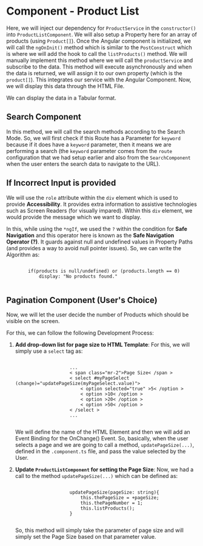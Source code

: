 # Component - Product List
<p>Here, we will inject our dependency for <code>ProductService</code> in the <code>constructor()</code> into <code>ProductListComponent</code>. We will also setup a Property here for an array of products (using <code>Product[]</code>). Once the Angular component is initialized, we will call the <code>ngOnInit()</code> method which is similar to the <code>PostConstruct</code> which is where we will add the hook to call the <code>listProducts()</code> method. We will manually implement this method where we will call the <code>productService</code> and subscribe to the data. This method will execute asynchronously and when the data is returned, we will assign it to our own property (which is the <code>product[]</code>). This integrates our service with the Angular Component. Now, we will display this data through the HTML File.</p>

<p>We can display the data in a Tabular format.</p>

## Search Component
<div>
    <p>In this method, we will call the search methods according to the Search Mode. So, we will first check if this Route has a Parameter for <code>keyword</code> because if it does have a <code>keyword</code> parameter, then it means we are performing a search (the <code>keyword</code> parameter comes from the <code>route</code> configuration that we had setup earlier and also from the <code>SearchComponent</code> when the user enters the search data to navigate to the URL). </p>
</div>

## If Incorrect Input is provided
<div>
    <p>We will use the <code>role</code> attribute within the <code>div</code> element which is used to provide <b>Accessibility</b>. It provides extra information to assistive technologies such as Screen Readers (for visually impared). Within this <code>div</code> element, we would provide the message which we want to display.</p>
    <p>In this, while using the <code>*ngIf</code>, we used the <code>?</code> within the condition for <b>Safe Navigation</b> and this operator here is known as the <b>Safe Navigation Operator (?)</b>. It guards against null and undefined values in Property Paths (and provides a way to avoid null pointer issues). So, we can write the Algorithm as:</p>
    <pre><code>
        if(products is null/undefined) or (products.length == 0)
            display: "No products found."
    </code></pre>
</div>

## Pagination Component (User's Choice)
<div>
    <p>Now, we will let the user decide the number of Products which should be visible on the screen.</p>
    <p>For this, we can follow the following Development Process:</p>
    <ol>
        <li>
            <b>Add drop-down list for page size to HTML Template</b>: For this, we will simply use a <code>select</code> tag as:
            <div>
                <pre><code>
                    ...
                    < span class="mr-2">Page Size< /span >
                    < select #myPageSelect (change)="updatePageSize(myPageSelect.value)">
                        < option selected="true" >5< /option >
                        < option >10< /option >
                        < option >20< /option >
                        < option >50< /option >
                    < /select >
                    ...
                </code></pre>
            </div>
            <div>
                <p>We will define the name of the HTML Element and then we will add an Event Binding for the OnChange() Event. So, basically, when the user selects a page and we are going to call a method, <code>updatePageSize(...)</code>, defined in the <code>.component.ts</code> file, and pass the value selected by the User.</p>
            </div>
        </li>
        <li>
            <b>Update <code>ProductListComponent</code> for setting the Page Size</b>: Now, we had a call to the method <code>updatePageSize(...)</code> which can be defined as:
            <div>
                <pre><code>
                    updatePageSize(pageSize: string){
                        this.thePageSize = +pageSize;
                        this.thePageNumber = 1;
                        this.listProducts();
                    }
                </code></pre>
            </div>
            <div>So, this method will simply take the parameter of page size and will simply set the Page Size based on that parameter value.</div>
        </li>
    </ol>
</div>